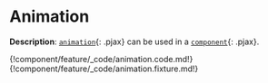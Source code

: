 # Animation

__Description__: [`animation`](./../animation/general.md){: .pjax} can be used in a [`component`](./../component/general.md){: .pjax}.

{!component/feature/_code/animation.code.md!}
{!component/feature/_code/animation.fixture.md!}

<div class="end"></div>

